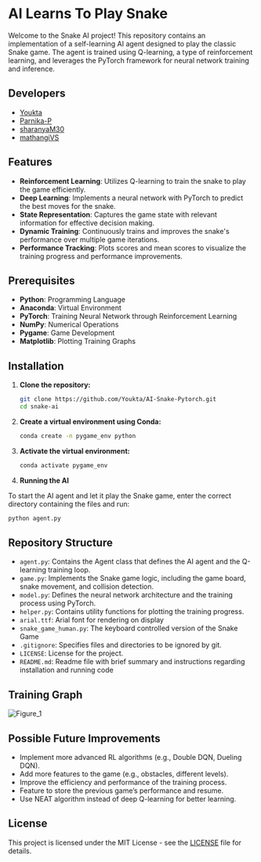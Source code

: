 # AI Learns To Play Snake

Welcome to the Snake AI project! This repository contains an implementation of a self-learning AI agent designed to play the classic Snake game. The agent is trained using Q-learning, a type of reinforcement learning, and leverages the PyTorch framework for neural network training and inference.

## Developers

- [Youkta](https://github.com/Youkta)
- [Parnika-P](https://github.com/Parnika-P)
- [sharanyaM30](https://github.com/sharanyaM30)
- [mathangiVS](https://github.com/mathangiVS)

## Features

- **Reinforcement Learning**: Utilizes Q-learning to train the snake to play the game efficiently.
- **Deep Learning**: Implements a neural network with PyTorch to predict the best moves for the snake.
- **State Representation**: Captures the game state with relevant information for effective decision making.
- **Dynamic Training**: Continuously trains and improves the snake's performance over multiple game iterations.
- **Performance Tracking**: Plots scores and mean scores to visualize the training progress and performance improvements.

## Prerequisites

- **Python**: Programming Language
- **Anaconda**: Virtual Environment
- **PyTorch**: Training Neural Network through Reinforcement Learning
- **NumPy**: Numerical Operations
- **Pygame**: Game Development 
- **Matplotlib**: Plotting Training Graphs

## Installation

1. **Clone the repository:**

   ```bash
   git clone https://github.com/Youkta/AI-Snake-Pytorch.git
   cd snake-ai
   ```

2. **Create a virtual environment using Conda:**

   ```bash
   conda create -n pygame_env python
   ```

3. **Activate the virtual environment:**

   ```bash
   conda activate pygame_env
   ```
   
4. **Running the AI** 

To start the AI agent and let it play the Snake game, enter the correct directory containing the files and run:

```bash
python agent.py
```

## Repository Structure

- `agent.py`: Contains the Agent class that defines the AI agent and the Q-learning training loop.
- `game.py`: Implements the Snake game logic, including the game board, snake movement, and collision detection.
- `model.py`: Defines the neural network architecture and the training process using PyTorch.
- `helper.py`: Contains utility functions for plotting the training progress.
- `arial.ttf`: Arial font for rendering on display
- `snake_game_human.py`: The keyboard controlled version of the Snake Game
- `.gitignore`: Specifies files and directories to be ignored by git.
- `LICENSE`: License for the project.
- `README.md`: Readme file with brief summary and instructions regarding installation and running code

## Training Graph

   ![Figure_1](https://github.com/Youkta/AI-Snake-Pytorch/assets/152993509/a609d430-ebd1-4493-8308-c4bbbb1faed0)

## Possible Future Improvements

- Implement more advanced RL algorithms (e.g., Double DQN, Dueling DQN).
- Add more features to the game (e.g., obstacles, different levels).
- Improve the efficiency and performance of the training process.
- Feature to store the previous game’s performance and resume.
- Use NEAT algorithm instead of deep Q-learning for better learning.

## License

This project is licensed under the MIT License - see the [LICENSE](LICENSE) file for details.
